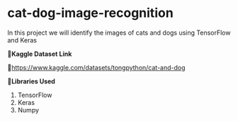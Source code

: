 # cat-dog-image-recognition

In this project we will identify the images of cats and dogs using TensorFlow and Keras

**📍Kaggle Dataset Link**

🔗https://www.kaggle.com/datasets/tongpython/cat-and-dog

**📍Libraries Used**

1. TensorFlow
2. Keras
3. Numpy


